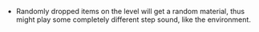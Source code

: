 * Randomly dropped items on the level will get a random material, thus might play some completely different step sound,
like the environment.
